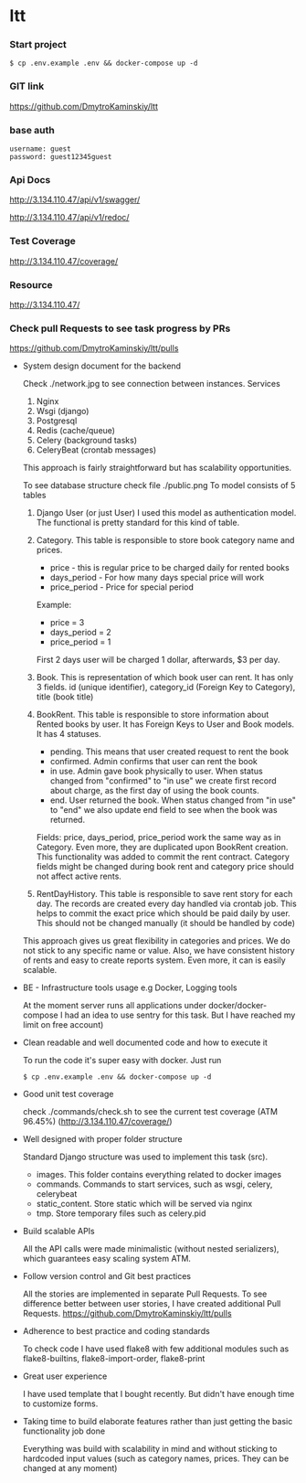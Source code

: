 # ltt

### Start project
```
$ cp .env.example .env && docker-compose up -d
```

### GIT link
https://github.com/DmytroKaminskiy/ltt

### base auth
```
username: guest
password: guest12345guest
```

### Api Docs
http://3.134.110.47/api/v1/swagger/

http://3.134.110.47/api/v1/redoc/

### Test Coverage
http://3.134.110.47/coverage/

### Resource
http://3.134.110.47/

### Check pull Requests to see task progress by PRs
https://github.com/DmytroKaminskiy/ltt/pulls


- System design document for the backend
 
  Check ./network.jpg to see connection between instances.
  Services
    1. Nginx
    2. Wsgi (django)
    3. Postgresql
    4. Redis (cache/queue)
    5. Celery (background tasks)
    6. CeleryBeat (crontab messages)  
    
  This approach is fairly straightforward but has scalability opportunities.
  
  To see database structure check file ./public.png
  To model consists of 5 tables
  1. Django User (or just User)
     I used this model as authentication model. The functional is pretty standard for this kind of table.
  2. Category. This table is responsible to store book category name and prices.
      - price - this is regular price to be charged daily for rented books
      - days_period - For how many days special price will work
      - price_period - Price for special period
 
     Example:
        - price = 3
        - days_period = 2
        - price_period = 1
         
        First 2 days user will be charged 1 dollar, afterwards, $3 per day.
  3. Book. This is representation of which book user can rent. It has only 3 fields. id (unique identifier), category_id (Foreign Key to Category), title (book title)
  4. BookRent. This table is responsible to store information about Rented books by user.
     It has Foreign Keys to User and Book models.
     It has 4 statuses.
        - pending. This means that user created request to rent the book
        - confirmed. Admin confirms that user can rent the book
        - in use. Admin gave book physically to user. When status changed from "confirmed" to "in use" we create first record about charge, as the first day of using the book counts.
        - end. User returned the book. When status changed from "in use" to "end" we also update end field to see when the book was returned.
     
     Fields: price, days_period, price_period work the same way as in Category. Even more, they are duplicated upon BookRent creation.
     This functionality was added to commit the rent contract. Category fields might be changed during book rent and category price should not affect active rents.
  5. RentDayHistory. This table is responsible to save rent story for each day. The records are created every day handled via crontab job.
     This helps to commit the exact price which should be paid daily by user. This should not be changed manually (it should be handled by code)

  This approach gives us great flexibility in categories and prices. We do not stick to any specific name or value.
  Also, we have consistent history of rents and easy to create reports system. Even more, it can is easily scalable.

- BE - Infrastructure tools usage e.g Docker, Logging tools

  At the moment server runs all applications under docker/docker-compose
  I had an idea to use sentry for this task. But I have reached my limit on free account)

- Clean readable and well documented code and how to execute it

  To run the code it's super easy with docker. Just run
  
  `$ cp .env.example .env && docker-compose up -d`

- Good unit test coverage
  
  check ./commands/check.sh to see the current test coverage (ATM 96.45%) (http://3.134.110.47/coverage/)

- Well designed with proper folder structure
  
  Standard Django structure was used to implement this task (src).
     - images. This folder contains everything related to docker images
     - commands. Commands to start services, such as wsgi, celery, celerybeat
     - static_content. Store static which will be served via nginx
     - tmp. Store temporary files such as celery.pid

- Build scalable APIs

  All the API calls were made minimalistic (without nested serializers), which guarantees easy scaling system ATM.

- Follow version control and Git best practices

  All the stories are implemented in separate Pull Requests. To see difference better between user stories, I have created additional Pull Requests.
  https://github.com/DmytroKaminskiy/ltt/pulls

- Adherence to best practice and coding standards 

  To check code I have used flake8 with few additional modules such as flake8-builtins, flake8-import-order, flake8-print

- Great user experience

  I have used template that I bought recently. But didn't have enough time to customize forms.

- Taking time to build elaborate features rather than just getting the basic functionality job done

  Everything was build with scalability in mind and without sticking to hardcoded input values (such as category names, prices. They can be changed at any moment)
